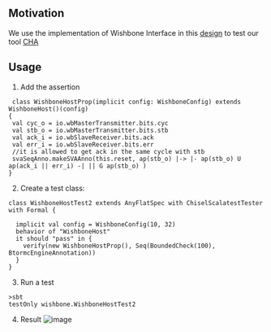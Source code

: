 ## Motivation
  We use the implementation of Wishbone Interface in this [design](https://github.com/merledu/caravan) to test our tool [CHA](https://github.com/iscas-tis/CHA.git) 

## Usage
  
  1. Add the assertion
  
   ```
    class WishboneHostProp(implicit config: WishboneConfig) extends WishboneHost()(config)
  {
    val cyc_o = io.wbMasterTransmitter.bits.cyc
    val stb_o = io.wbMasterTransmitter.bits.stb 
    val ack_i = io.wbSlaveReceiver.bits.ack
    val err_i = io.wbSlaveReceiver.bits.err
    //it is allowed to get ack in the same cycle with stb
    svaSeqAnno.makeSVAAnno(this.reset, ap(stb_o) |-> |- ap(stb_o) U ap(ack_i || err_i) -| || G ap(stb_o) )
  }
  ```

  2. Create a test class:
  ```
  class WishboneHostTest2 extends AnyFlatSpec with ChiselScalatestTester with Formal {

    implicit val config = WishboneConfig(10, 32)
    behavior of "WishboneHost"
    it should "pass" in {
      verify(new WishboneHostProp(), Seq(BoundedCheck(100), BtormcEngineAnnotation))
    }
  }
  ```
  
  3. Run a test

   ```
   >sbt
   testOnly wishbone.WishboneHostTest2
   ```
  4. Result
  ![image](https://user-images.githubusercontent.com/52351307/177136746-db4a8a9b-4ed1-4f3a-b0cf-c8386923c291.png)

  
